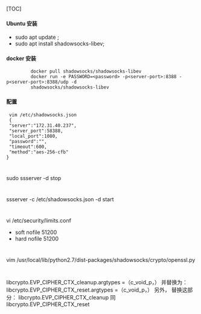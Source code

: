[TOC]

#### Ubuntu 安装

- sudo apt update ;
- sudo apt install shadowsocks-libev;

#### docker 安装
    
			 docker pull shadowsocks/shadowsocks-libev
			 docker run -e PASSWORD=<password> -p<server-port>:8388 -p<server-port>:8388/udp -d
			 shadowsocks/shadowsocks-libev

           

#### 配置
	 vim /etc/shadowsocks.json
	 {
     "server":"172.31.40.237",
     "server_port":58388,
     "local_port":1080,
     "password":"",
     "timeout":600,
     "method":"aes-256-cfb"
	}
           

#
sudo ssserver -d stop
#
ssserver -c /etc/shadowsocks.json -d start
#
vi /etc/security/limits.conf
* soft nofile 51200
* hard nofile 51200
#
vim /usr/local/lib/python2.7/dist-packages/shadowsocks/crypto/openssl.py
#
libcrypto.EVP_CIPHER_CTX_cleanup.argtypes =（c_void_p，） 
并替换为： libcrypto.EVP_CIPHER_CTX_reset.argtypes =（c_void_p，） 另外，
替换这部分： libcrypto.EVP_CIPHER_CTX_cleanup 同 libcrypto.EVP_CIPHER_CTX_reset
